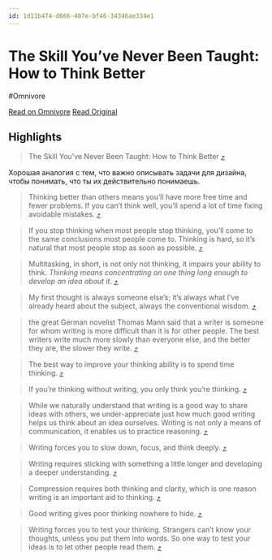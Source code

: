 ```yaml
---
id: 1d11b474-d666-407e-bf46-34346ae334e1
---
```


# The Skill You’ve Never Been Taught: How to Think Better
#Omnivore

[Read on Omnivore](https://omnivore.app/me/the-skill-you-ve-never-been-taught-how-to-think-better-18e7e3f0df3)
[Read Original](https://fs.blog/how-to-think/)

## Highlights

> The Skill You’ve Never Been Taught: How to Think Better [⤴️](https://omnivore.app/me/the-skill-you-ve-never-been-taught-how-to-think-better-18e7e3f0df3#56a95dbf-ca0a-455c-973e-270e629fe14d)  

Хорошая аналогия с тем, что важно описывать задачи для дизайна, чтобы понимать, что ты их действительно понимаешь. 

> Thinking better than others means you’ll have more free time and fewer problems. If you can’t think well, you’ll spend a lot of time fixing avoidable mistakes. [⤴️](https://omnivore.app/me/the-skill-you-ve-never-been-taught-how-to-think-better-18e7e3f0df3#7968817b-d59a-44d6-a4e9-559d6fed3053)  

> If you stop thinking when most people stop thinking, you’ll come to the same conclusions most people come to. Thinking is hard, so it’s natural that most people stop as soon as possible. [⤴️](https://omnivore.app/me/the-skill-you-ve-never-been-taught-how-to-think-better-18e7e3f0df3#38918656-a626-4f06-b8a9-af5d46134f7c)  

> Multitasking, in short, is not only not thinking, it impairs your ability to think. _Thinking means concentrating on one thing long enough to develop an idea about it._ [⤴️](https://omnivore.app/me/the-skill-you-ve-never-been-taught-how-to-think-better-18e7e3f0df3#27741522-c253-4040-a513-a1abcb64ba4b)  

> My first thought is always someone else’s; it’s always what I’ve already heard about the subject, always the conventional wisdom. [⤴️](https://omnivore.app/me/the-skill-you-ve-never-been-taught-how-to-think-better-18e7e3f0df3#db07cd4d-6df9-4c80-88ad-ca3979436ebd)  

> the great German novelist Thomas Mann said that a writer is someone for whom writing is more difficult than it is for other people. The best writers write much more slowly than everyone else, and the better they are, the slower they write. [⤴️](https://omnivore.app/me/the-skill-you-ve-never-been-taught-how-to-think-better-18e7e3f0df3#78ef9dac-1689-4647-84ce-680e3f64e62b)  

> The best way to improve your thinking ability is to spend time thinking. [⤴️](https://omnivore.app/me/the-skill-you-ve-never-been-taught-how-to-think-better-18e7e3f0df3#e369c46a-c079-4312-8e6e-6c1cf4cf7202)  

> If you’re thinking without writing, you only think you’re thinking. [⤴️](https://omnivore.app/me/the-skill-you-ve-never-been-taught-how-to-think-better-18e7e3f0df3#4ab5b1d9-8fc8-47fe-84a1-eb9a0098a4cc)  

> While we naturally understand that writing is a good way to share ideas with others, we under-appreciate just how much good writing helps us think about an idea ourselves. Writing is not only a means of communication, it enables us to practice reasoning. [⤴️](https://omnivore.app/me/the-skill-you-ve-never-been-taught-how-to-think-better-18e7e3f0df3#34fc2087-dd79-4f25-bc33-e9384ebde53e)  

> Writing forces you to slow down, focus, and think deeply. [⤴️](https://omnivore.app/me/the-skill-you-ve-never-been-taught-how-to-think-better-18e7e3f0df3#62642a5b-047e-48f6-a360-1faed08113ad)  

> Writing requires sticking with something a little longer and developing a deeper understanding. [⤴️](https://omnivore.app/me/the-skill-you-ve-never-been-taught-how-to-think-better-18e7e3f0df3#94e8abfe-e4cf-47fc-922e-d566284c9923)  

> Compression requires both thinking and clarity, which is one reason writing is an important aid to thinking. [⤴️](https://omnivore.app/me/the-skill-you-ve-never-been-taught-how-to-think-better-18e7e3f0df3#22e36054-d27c-49b3-873f-daff54bcab7f)  

> Good writing gives poor thinking nowhere to hide. [⤴️](https://omnivore.app/me/the-skill-you-ve-never-been-taught-how-to-think-better-18e7e3f0df3#77d9da42-81e8-4e86-8461-76b57b12ba26)  

> Writing forces you to test your thinking. Strangers can’t know your thoughts, unless you put them into words. So one way to test your ideas is to let other people read them. [⤴️](https://omnivore.app/me/the-skill-you-ve-never-been-taught-how-to-think-better-18e7e3f0df3#ce403498-3819-4967-a2ba-d5c7654f19ec)  

